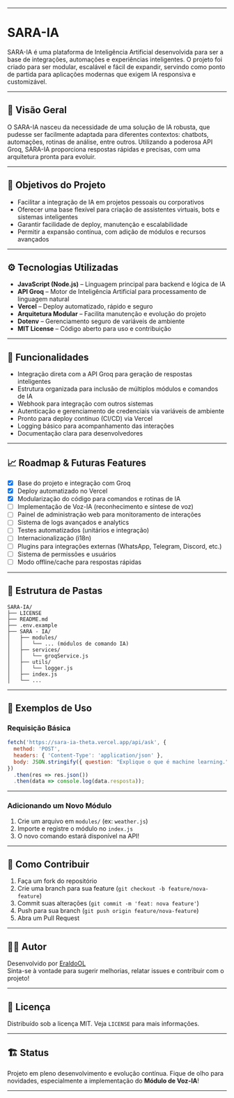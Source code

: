 
---

# SARA-IA

SARA-IA é uma plataforma de Inteligência Artificial desenvolvida para ser a base de integrações, automações e experiências inteligentes. O projeto foi criado para ser modular, escalável e fácil de expandir, servindo como ponto de partida para aplicações modernas que exigem IA responsiva e customizável.

---

## 🌟 Visão Geral

O SARA-IA nasceu da necessidade de uma solução de IA robusta, que pudesse ser facilmente adaptada para diferentes contextos: chatbots, automações, rotinas de análise, entre outros. Utilizando a poderosa API Groq, SARA-IA proporciona respostas rápidas e precisas, com uma arquitetura pronta para evoluir.

---

## 🎯 Objetivos do Projeto

- Facilitar a integração de IA em projetos pessoais ou corporativos
- Oferecer uma base flexível para criação de assistentes virtuais, bots e sistemas inteligentes
- Garantir facilidade de deploy, manutenção e escalabilidade
- Permitir a expansão contínua, com adição de módulos e recursos avançados

---

## ⚙️ Tecnologias Utilizadas

- **JavaScript (Node.js)** – Linguagem principal para backend e lógica de IA
- **API Groq** – Motor de Inteligência Artificial para processamento de linguagem natural
- **Vercel** – Deploy automatizado, rápido e seguro
- **Arquitetura Modular** – Facilita manutenção e evolução do projeto
- **Dotenv** – Gerenciamento seguro de variáveis de ambiente
- **MIT License** – Código aberto para uso e contribuição

---

## 🚀 Funcionalidades

- Integração direta com a API Groq para geração de respostas inteligentes
- Estrutura organizada para inclusão de múltiplos módulos e comandos de IA
- Webhook para integração com outros sistemas
- Autenticação e gerenciamento de credenciais via variáveis de ambiente
- Pronto para deploy contínuo (CI/CD) via Vercel
- Logging básico para acompanhamento das interações
- Documentação clara para desenvolvedores

---

## 📈 Roadmap & Futuras Features

- [x] Base do projeto e integração com Groq
- [x] Deploy automatizado no Vercel
- [x] Modularização do código para comandos e rotinas de IA
- [ ] Implementação de Voz-IA (reconhecimento e síntese de voz)
- [ ] Painel de administração web para monitoramento de interações
- [ ] Sistema de logs avançados e analytics
- [ ] Testes automatizados (unitários e integração)
- [ ] Internacionalização (i18n)
- [ ] Plugins para integrações externas (WhatsApp, Telegram, Discord, etc.)
- [ ] Sistema de permissões e usuários
- [ ] Modo offline/cache para respostas rápidas

---

## 🧩 Estrutura de Pastas

```
SARA-IA/
├── LICENSE
├── README.md
├── .env.example
├── SARA - IA/
│   ├── modules/
│   │   └── ... (módulos de comando IA)
│   ├── services/
│   │   └── groqService.js
│   ├── utils/
│   │   └── logger.js
│   ├── index.js
│   └── ...
```

---

## 📝 Exemplos de Uso

### Requisição Básica

```javascript
fetch('https://sara-ia-theta.vercel.app/api/ask', {
  method: 'POST',
  headers: { 'Content-Type': 'application/json' },
  body: JSON.stringify({ question: "Explique o que é machine learning." })
})
  .then(res => res.json())
  .then(data => console.log(data.resposta));
```

---

### Adicionando um Novo Módulo

1. Crie um arquivo em `modules/` (ex: `weather.js`)
2. Importe e registre o módulo no `index.js`
3. O novo comando estará disponível na API!

---

## 💬 Como Contribuir

1. Faça um fork do repositório
2. Crie uma branch para sua feature (`git checkout -b feature/nova-feature`)
3. Commit suas alterações (`git commit -m 'feat: nova feature'`)
4. Push para sua branch (`git push origin feature/nova-feature`)
5. Abra um Pull Request

---

## 👨‍💻 Autor

Desenvolvido por [EraldoOL](https://github.com/EraldoOL)  
Sinta-se à vontade para sugerir melhorias, relatar issues e contribuir com o projeto!

---

## 📄 Licença

Distribuído sob a licença MIT. Veja `LICENSE` para mais informações.

---

## 🏗️ Status

Projeto em pleno desenvolvimento e evolução contínua. Fique de olho para novidades, especialmente a implementação do **Módulo de Voz-IA**!

---
